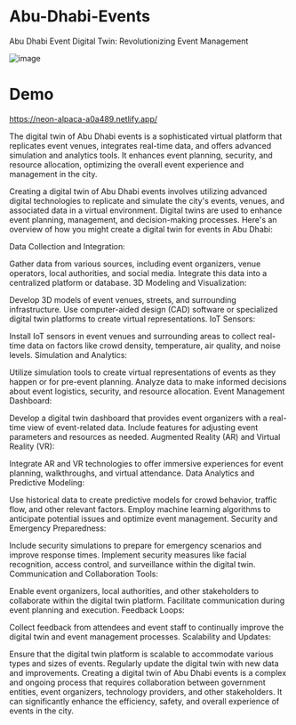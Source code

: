 # Abu-Dhabi-Events
Abu Dhabi Event Digital Twin: Revolutionizing Event Management

![image](https://github.com/user-attachments/assets/6af0faff-d5f2-4bac-b0e2-a34d15837982)


# Demo

https://neon-alpaca-a0a489.netlify.app/

The digital twin of Abu Dhabi events is a sophisticated virtual platform that replicates event venues, integrates real-time data, and offers advanced simulation and analytics tools. It enhances event planning, security, and resource allocation, optimizing the overall event experience and management in the city.


Creating a digital twin of Abu Dhabi events involves utilizing advanced digital technologies to replicate and simulate the city's events, venues, and associated data in a virtual environment. Digital twins are used to enhance event planning, management, and decision-making processes. Here's an overview of how you might create a digital twin for events in Abu Dhabi:

Data Collection and Integration:

Gather data from various sources, including event organizers, venue operators, local authorities, and social media.
Integrate this data into a centralized platform or database.
3D Modeling and Visualization:

Develop 3D models of event venues, streets, and surrounding infrastructure.
Use computer-aided design (CAD) software or specialized digital twin platforms to create virtual representations.
IoT Sensors:

Install IoT sensors in event venues and surrounding areas to collect real-time data on factors like crowd density, temperature, air quality, and noise levels.
Simulation and Analytics:

Utilize simulation tools to create virtual representations of events as they happen or for pre-event planning.
Analyze data to make informed decisions about event logistics, security, and resource allocation.
Event Management Dashboard:

Develop a digital twin dashboard that provides event organizers with a real-time view of event-related data.
Include features for adjusting event parameters and resources as needed.
Augmented Reality (AR) and Virtual Reality (VR):

Integrate AR and VR technologies to offer immersive experiences for event planning, walkthroughs, and virtual attendance.
Data Analytics and Predictive Modeling:

Use historical data to create predictive models for crowd behavior, traffic flow, and other relevant factors.
Employ machine learning algorithms to anticipate potential issues and optimize event management.
Security and Emergency Preparedness:

Include security simulations to prepare for emergency scenarios and improve response times.
Implement security measures like facial recognition, access control, and surveillance within the digital twin.
Communication and Collaboration Tools:

Enable event organizers, local authorities, and other stakeholders to collaborate within the digital twin platform.
Facilitate communication during event planning and execution.
Feedback Loops:

Collect feedback from attendees and event staff to continually improve the digital twin and event management processes.
Scalability and Updates:

Ensure that the digital twin platform is scalable to accommodate various types and sizes of events.
Regularly update the digital twin with new data and improvements.
Creating a digital twin of Abu Dhabi events is a complex and ongoing process that requires collaboration between government entities, event organizers, technology providers, and other stakeholders. It can significantly enhance the efficiency, safety, and overall experience of events in the city.
